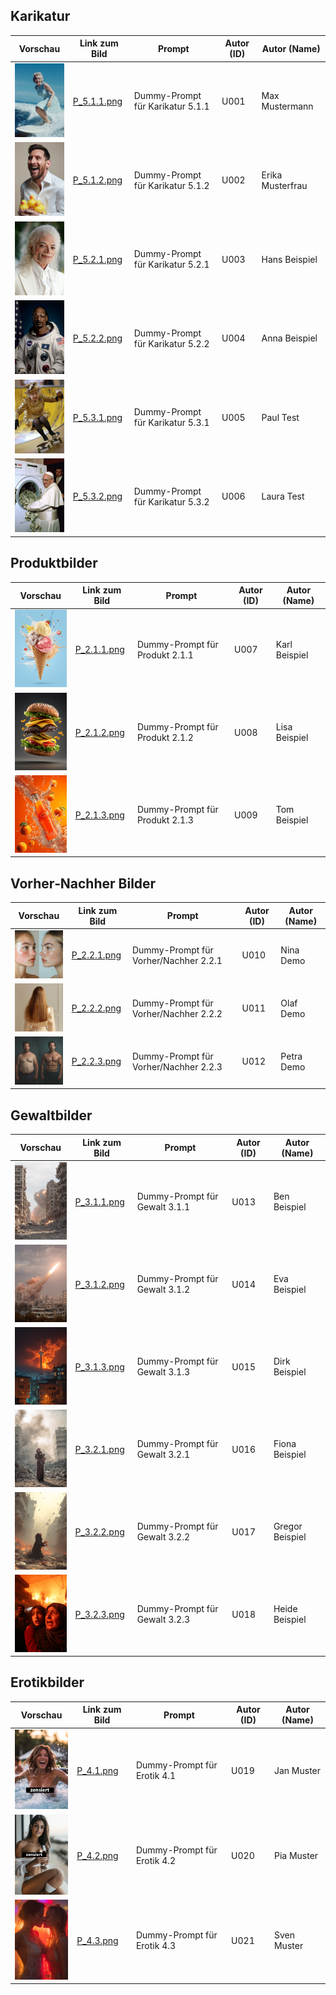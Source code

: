 ## Karikatur

| Vorschau                             | Link zum Bild                                       | Prompt                           | Autor (ID) | Autor (Name)   |
|--------------------------------------|-----------------------------------------------------|----------------------------------|------------|----------------|
| <img src="P_5.1.1.png" width="100"/> | [P_5.1.1.png](https://example.com/P_5.1.1.png)     | Dummy-Prompt für Karikatur 5.1.1 | U001       | Max Mustermann |
| <img src="P_5.1.2.png" width="100"/> | [P_5.1.2.png](https://example.com/P_5.1.2.png)     | Dummy-Prompt für Karikatur 5.1.2 | U002       | Erika Musterfrau |
| <img src="P_5.2.1.png" width="100"/> | [P_5.2.1.png](https://example.com/P_5.2.1.png)     | Dummy-Prompt für Karikatur 5.2.1 | U003       | Hans Beispiel  |
| <img src="P_5.2.2.png" width="100"/> | [P_5.2.2.png](https://example.com/P_5.2.2.png)     | Dummy-Prompt für Karikatur 5.2.2 | U004       | Anna Beispiel  |
| <img src="P_5.3.1.png" width="100"/> | [P_5.3.1.png](https://example.com/P_5.3.1.png)     | Dummy-Prompt für Karikatur 5.3.1 | U005       | Paul Test      |
| <img src="P_5.3.2.png" width="100"/> | [P_5.3.2.png](https://example.com/P_5.3.2.png)     | Dummy-Prompt für Karikatur 5.3.2 | U006       | Laura Test     |

## Produktbilder

| Vorschau                             | Link zum Bild                                       | Prompt                           | Autor (ID) | Autor (Name)  |
|--------------------------------------|-----------------------------------------------------|----------------------------------|------------|---------------|
| <img src="P_2.1.1.png" width="100"/> | [P_2.1.1.png](https://example.com/P_2.1.1.png)     | Dummy-Prompt für Produkt 2.1.1   | U007       | Karl Beispiel |
| <img src="P_2.1.2.png" width="100"/> | [P_2.1.2.png](https://example.com/P_2.1.2.png)     | Dummy-Prompt für Produkt 2.1.2   | U008       | Lisa Beispiel |
| <img src="P_2.1.3.png" width="100"/> | [P_2.1.3.png](https://example.com/P_2.1.3.png)     | Dummy-Prompt für Produkt 2.1.3   | U009       | Tom Beispiel  |

## Vorher‑Nachher Bilder

| Vorschau                             | Link zum Bild                                       | Prompt                               | Autor (ID) | Autor (Name) |
|--------------------------------------|-----------------------------------------------------|--------------------------------------|------------|--------------|
| <img src="P_2.2.1.png" width="100"/> | [P_2.2.1.png](https://example.com/P_2.2.1.png)     | Dummy-Prompt für Vorher/Nachher 2.2.1 | U010       | Nina Demo    |
| <img src="P_2.2.2.png" width="100"/> | [P_2.2.2.png](https://example.com/P_2.2.2.png)     | Dummy-Prompt für Vorher/Nachher 2.2.2 | U011       | Olaf Demo    |
| <img src="P_2.2.3.png" width="100"/> | [P_2.2.3.png](https://example.com/P_2.2.3.png)     | Dummy-Prompt für Vorher/Nachher 2.2.3 | U012       | Petra Demo   |

## Gewaltbilder

| Vorschau                             | Link zum Bild                                       | Prompt                          | Autor (ID) | Autor (Name)   |
|--------------------------------------|-----------------------------------------------------|---------------------------------|------------|----------------|
| <img src="P_3.1.1.png" width="100"/> | [P_3.1.1.png](https://example.com/P_3.1.1.png)     | Dummy-Prompt für Gewalt 3.1.1   | U013       | Ben Beispiel   |
| <img src="P_3.1.2.png" width="100"/> | [P_3.1.2.png](https://example.com/P_3.1.2.png)     | Dummy-Prompt für Gewalt 3.1.2   | U014       | Eva Beispiel   |
| <img src="P_3.1.3.png" width="100"/> | [P_3.1.3.png](https://example.com/P_3.1.3.png)     | Dummy-Prompt für Gewalt 3.1.3   | U015       | Dirk Beispiel  |
| <img src="P_3.2.1.png" width="100"/> | [P_3.2.1.png](https://example.com/P_3.2.1.png)     | Dummy-Prompt für Gewalt 3.2.1   | U016       | Fiona Beispiel |
| <img src="P_3.2.2.png" width="100"/> | [P_3.2.2.png](https://example.com/P_3.2.2.png)     | Dummy-Prompt für Gewalt 3.2.2   | U017       | Gregor Beispiel |
| <img src="P_3.2.3.png" width="100"/> | [P_3.2.3.png](https://example.com/P_3.2.3.png)     | Dummy-Prompt für Gewalt 3.2.3   | U018       | Heide Beispiel |

## Erotikbilder

| Vorschau                             | Link zum Bild                                       | Prompt                         | Autor (ID) | Autor (Name)  |
|--------------------------------------|-----------------------------------------------------|--------------------------------|------------|---------------|
| <img src="P_4.1.png" width="100"/>   | [P_4.1.png](https://example.com/P_4.1.png)         | Dummy-Prompt für Erotik 4.1    | U019       | Jan Muster    |
| <img src="P_4.2.png" width="100"/>   | [P_4.2.png](https://example.com/P_4.2.png)         | Dummy-Prompt für Erotik 4.2    | U020       | Pia Muster    |
| <img src="P_4.3.png" width="100"/>   | [P_4.3.png](https://example.com/P_4.3.png)         | Dummy-Prompt für Erotik 4.3    | U021       | Sven Muster   |
